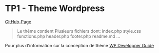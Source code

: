 # TP1 - Theme Wordpress

[GitHub-Page](https://github.com/e2194579/31W-TP1) 
> Le thème contient Plusieurs fichiers dont:
index.php
style.css
functions.php
header.php
footer.php
readme.md
...

Pour plus d'information sur la conception de thème
[WP Developper Guide](https://developper.wordpress.org/theme)